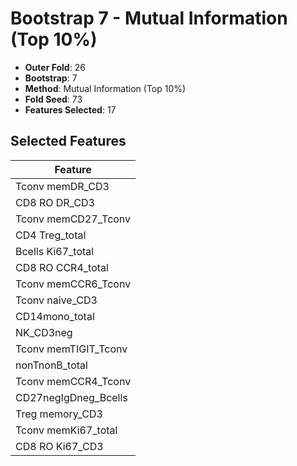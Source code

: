 # Bootstrap 7 - Mutual Information (Top 10%)

- **Outer Fold**: 26
- **Bootstrap**: 7
- **Method**: Mutual Information (Top 10%)
- **Fold Seed**: 73
- **Features Selected**: 17

## Selected Features

| Feature |
|---------|
| Tconv memDR_CD3 |
| CD8 RO DR_CD3 |
| Tconv memCD27_Tconv |
| CD4 Treg_total |
| Bcells Ki67_total |
| CD8 RO CCR4_total |
| Tconv memCCR6_Tconv |
| Tconv naive_CD3 |
| CD14mono_total |
| NK_CD3neg |
| Tconv memTIGIT_Tconv |
| nonTnonB_total |
| Tconv memCCR4_Tconv |
| CD27negIgDneg_Bcells |
| Treg memory_CD3 |
| Tconv memKi67_total |
| CD8  RO Ki67_CD3 |
